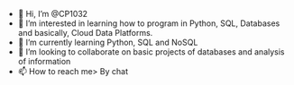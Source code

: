 - 👋 Hi, I’m @CP1032
- 👀 I’m interested in learning how to program in Python, SQL, Databases and basically, Cloud Data Platforms.
- 🌱 I’m currently learning Python, SQL and NoSQL
- 💞️ I’m looking to collaborate on basic projects of databases and analysis of information
- 📫 How to reach me> By chat

<!---
program1032/program1032 is a ✨ special ✨ repository because its `README.md` (this file) appears on your GitHub profile.
You can click the Preview link to take a look at your changes.
--->
